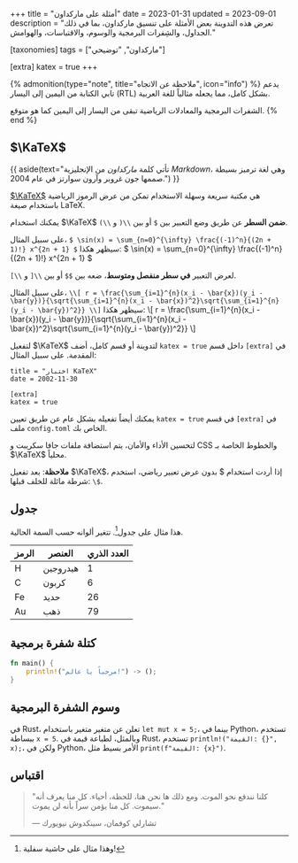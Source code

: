 +++
title = "أمثلة على ماركداون"
date = 2023-01-31
updated = 2023-09-01
description = "تعرض هذه التدوينة بعض الأمثلة على تنسيق ماركداون، بما في ذلك الجداول، والشِفرات البرمجية والوسوم، والاقتباسات، والهوامش."

[taxonomies]
tags = ["ماركداون", "توضيحي"]

[extra]
katex = true
+++

{% admonition(type="note", title="ملاحظة عن الاتجاه", icon="info") %}
يدعم تابي الكتابة من اليمين إلى اليسار (RTL) بشكل كامل، مما يجعله مثالياً للغة العربية.

الشفرات البرمجية والمعادلات الرياضية تبقى من اليسار إلى اليمين كما هو متوقع.
{% end %}

## $\KaTeX$

{{ aside(text="تأتي كلمة *ماركداون* من الإنجليزية *Markdown*، وهي لغة ترميز بسيطة صممها جون غروبر وآرون سوارتز في عام 2004.") }}

[$\KaTeX$](https://katex.org/) هي مكتبة سريعة وسهلة الاستخدام تمكن من عرض الرموز الرياضية باستخدام صيغة LaTeX.

يمكنك استخدام $\KaTeX$ **ضمن السطر** عن طريق وضع التعبير بين `$` أو بين `\\(` و `\\)`.

على سبيل المثال، `$ \sin(x) = \sum_{n=0}^{\infty} \frac{(-1)^n}{(2n + 1)!} x^{2n + 1} $` سيظهر هكذا: $ \sin(x) = \sum_{n=0}^{\infty} \frac{(-1)^n}{(2n + 1)!} x^{2n + 1} $

لعرض التعبير **في سطر منفصل ومتوسط**، ضعه بين `$$` أو بين `\\[` و `\\]`.

على سبيل المثال، `\\[ r = \frac{\sum_{i=1}^{n}(x_i - \bar{x})(y_i - \bar{y})}{\sqrt{\sum_{i=1}^{n}(x_i - \bar{x})^2}\sqrt{\sum_{i=1}^{n}(y_i - \bar{y})^2}} \\]` سيظهر هكذا: \\[ r = \frac{\sum_{i=1}^{n}(x_i - \bar{x})(y_i - \bar{y})}{\sqrt{\sum_{i=1}^{n}(x_i - \bar{x})^2}\sqrt{\sum_{i=1}^{n}(y_i - \bar{y})^2}} \\]

لتفعيل $\KaTeX$ لتدوينة أو قسم كامل، أضف `katex = true` داخل قسم `[extra]` في المقدمة. على سبيل المثال:

```toml,hl_lines=5-6
title = "اختبار KaTeX"
date = 2002-11-30

[extra]
katex = true
```

يمكنك أيضاً تفعيله بشكل عام عن طريق تعيين `katex = true` في قسم `[extra]` في ملف `config.toml` الخاص بك.

لتحسين الأداء والأمان، يتم استضافة ملفات جافا سكريبت و CSS والخطوط الخاصة بـ $\KaTeX$ محلياً.

**ملاحظة**: بعد تفعيل $\KaTeX$، إذا أردت استخدام \$ بدون عرض تعبير رياضي، استخدم شرطة مائلة للخلف قبلها: `\$`.

## جدول

هذا مثال على جدول[^1]. تتغير ألوانه حسب السمة الحالية.

| الرمز  | العنصر   | العدد الذري |
|--------|----------|--------------|
| H      | هيدروجين| 1            |
| C      | كربون    | 6            |
| Fe     | حديد     | 26           |
| Au     | ذهب      | 79           |

## كتلة شفرة برمجية

```rust
fn main() {
    println!("مرحباً يا عالم!") -> ();
}
```

## وسوم الشفرة البرمجية

في Rust، تعلن عن متغير متغير باستخدام `let mut x = 5;`، بينما في Python، تستخدم ببساطة `x = 5`. وبالمثل، لطباعة قيمة في Rust، تستخدم `println!("القيمة: {}", x);`، ولكن في Python، الأمر بسيط مثل `print(f"القيمة: {x}")`.

## اقتباس

> "كلنا نندفع نحو الموت. ومع ذلك ها نحن هنا، للحظة، أحياء. كل منا يعرف أنه سيموت. كل منا يؤمن سراً بأنه لن يموت."
>
> — تشارلي كوفمان، سينكدوش نيويورك

[^1]: وهذا مثال على حاشية سفلية!
